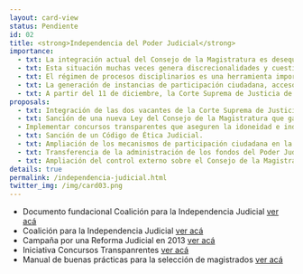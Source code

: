 ```yaml
---
layout: card-view
status: Pendiente
id: 02
title: <strong>Independencia del Poder Judicial</strong>
importance:
  - txt: La integración actual del Consejo de la Magistratura es desequilibrada, permitiendo la preeminencia de un sector sobre el resto, lo cual puede obstaculizar su independencia.
  - txt: Esta situación muchas veces genera discrecionalidades y cuestionamientos en el proceso de designación de jueces, dependiendo los nombramientos del poder político de turno.
  - txt: El régimen de procesos disciplinarios es una herramienta importante para controlar el desempeño de los jueces, pero la falta de transparencia vigente admite su utilización para presionar a los jueces. 
  - txt: La generación de instancias de participación ciudadana, acceso a la información y rendición de cuentas en el ámbito judicial contribuye a una mayor transparencia y, por lo tanto, a una mayor independencia. 
  - txt: A partir del 11 de diciembre, la Corte Suprema de Justicia de la Nación pasará a integrarse sólo por tres miembros, cuando legalmente debería tener 5. 
proposals:
  - txt: Integración de las dos vacantes de la Corte Suprema de Justicia de la Nación mediante el proceso participativo previsto en el Decreto 222/03.
  - txt: Sanción de una nueva Ley del Consejo de la Magistratura que garantice una composición equilibrada y ecuanimidad en la representación de partidos políticos. 
  - Implementar concursos transparentes que aseguren la idoneidad e independencia de los jueces.
  - txt: Sanción de un Código de Ética Judicial. 
  - txt: Ampliación de los mecanismos de participación ciudadana en la justicia, como las audiencias públicas y los amicus curiae. 
  - txt: Transferencia de la administración de los fondos del Poder Judicial al Consejo de la Magistratura, como establece el art. 114 inc. 3 de la CN. 
  - txt: Ampliación del control externo sobre el Consejo de la Magistratura por parte de la AGN. 
details: true
permalink: /independencia-judicial.html
twitter_img: /img/card03.png
---
```

* Documento fundacional Coalición para la Independencia Judicial [ver acá](http://www.adc.org.ar/wp-content/uploads/2015/06/Coalici%C3%B3n-para-la-Independencia-Judicial.-Documento-fundacional.pdf)
* Coalición para la Independencia Judicial [ver acá](https://www.facebook.com/CoalicionIndependenciaJudicial/?fref=ts)
* Campaña por una Reforma Judicial en 2013 [ver acá](http://acij.org.ar/reformajudicial/)
* Iniciativa Concursos Transpanrentes [ver acá](http://concursostransparentes.acij.org.ar/)
* Manual de buenas prácticas para la selección de magistrados [ver acá](http://concursostransparentes.acij.org.ar/wp-content/uploads/2013/04/Buenas-Pr%C3%A1cticas.pdf)
